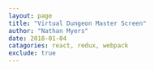 ```yaml
---
layout: page
title: "Virtual Dungeon Master Screen"
author: "Nathan Myers"
date: 2018-01-04
catagories: react, redux, webpack
exclude: true
---
```


<link rel="stylesheet" href="//cdnjs.cloudflare.com/ajax/libs/semantic-ui/2.2.12/semantic.min.css"/>

<div class="container"></div>

<script src="virtual-dm-screen-1.0.0.js"></script>
